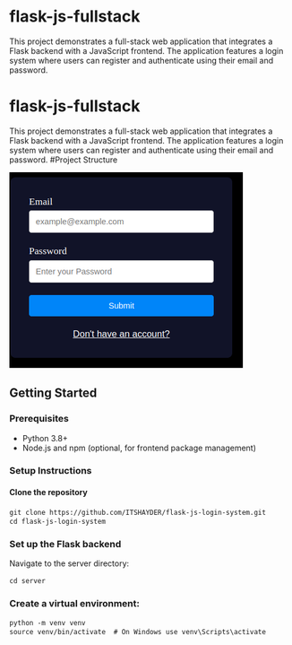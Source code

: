 # flask-js-fullstack
This project demonstrates a full-stack web application that integrates a Flask backend with a JavaScript frontend. The application features a login system where users can register and authenticate using their email and password.
# flask-js-fullstack
This project demonstrates a full-stack web application that integrates a Flask backend with a JavaScript frontend. The application features a login system where users can register and authenticate using their email and password.
#Project Structure


![My Image](result.png)




## Getting Started

### Prerequisites
- Python 3.8+
- Node.js and npm (optional, for frontend package management)

### Setup Instructions

#### Clone the repository
```
git clone https://github.com/ITSHAYDER/flask-js-login-system.git
cd flask-js-login-system
```
### Set up the Flask backend


Navigate to the server directory:
```
cd server
```
### Create a virtual environment:
```
python -m venv venv
source venv/bin/activate  # On Windows use venv\Scripts\activate
```
